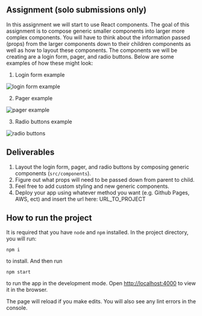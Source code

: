 ## Assignment (solo submissions only)

In this assignment we will start to use React components. The goal of this assignment is to compose generic smaller components into larger more complex components. You will have to think about the information passed (props) from the larger components down to their children components as well as how to layout these components. The components we will be creating are a login form, pager, and radio buttons. Below are some examples of how these might look:

  1. Login form example 
  
  ![login form example](images/login_form.png)

  2. Pager example
  
  ![pager example](images/pagination.png)

  3. Radio buttons example
  
  ![radio buttons](images/radio_buttons.png)


## Deliverables

1. Layout the login form, pager, and radio buttons by composing generic components (`src/components`).
2. Figure out what props will need to be passed down from parent to child.
3. Feel free to add custom styling and new generic components.
4. Deploy your app using whatever method you want (e.g. Github Pages, AWS, ect) and insert the url here: URL_TO_PROJECT

## How to run the project

It is required that you have `node` and `npm` installed. In the project directory, you will run:

`npm i`

to install. And then run

`npm start`

to run the app in the development mode. Open [http://localhost:4000](http://localhost:4000) to view it in the browser.

The page will reload if you make edits. You will also see any lint errors in the console.
